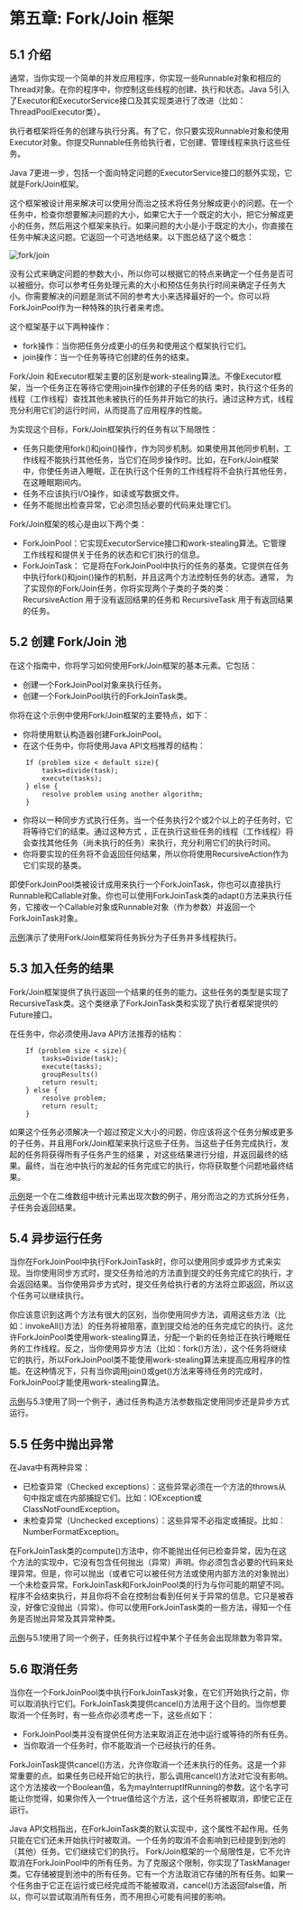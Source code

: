 # 第五章: Fork/Join 框架

## 5.1 介绍 

通常，当你实现一个简单的并发应用程序，你实现一些Runnable对象和相应的 Thread对象。在你的程序中，你控制这些线程的创建、执行和状态。Java 5引入了Executor和ExecutorService接口及其实现类进行了改进（比如：ThreadPoolExecutor类）。

执行者框架将任务的创建与执行分离。有了它，你只要实现Runnable对象和使用Executor对象。你提交Runnable任务给执行者，它创建、管理线程来执行这些任务。

Java 7更进一步，包括一个面向特定问题的ExecutorService接口的额外实现，它就是Fork/Join框架。


这个框架被设计用来解决可以使用分而治之技术将任务分解成更小的问题。在一个任务中，检查你想要解决问题的大小，如果它大于一个既定的大小，把它分解成更小的任务，然后用这个框架来执行。如果问题的大小是小于既定的大小，你直接在任务中解决这问题。它返回一个可选地结果。以下图总结了这个概念：

![fork/join](http://ifeve.com/wp-content/uploads/2013/08/1.jpg)

没有公式来确定问题的参数大小，所以你可以根据它的特点来确定一个任务是否可以被细分。你可以参考任务处理元素的大小和预估任务执行时间来确定子任务大小。你需要解决的问题是测试不同的参考大小来选择最好的一个。你可以将ForkJoinPool作为一种特殊的执行者来考虑。

这个框架基于以下两种操作：

  * fork操作：当你把任务分成更小的任务和使用这个框架执行它们。
  * join操作：当一个任务等待它创建的任务的结束。

Fork/Join 和Executor框架主要的区别是work-stealing算法。不像Executor框架，当一个任务正在等待它使用join操作创建的子任务的结 束时，执行这个任务的线程（工作线程）查找其他未被执行的任务并开始它的执行。通过这种方式，线程充分利用它们的运行时间，从而提高了应用程序的性能。

为实现这个目标，Fork/Join框架执行的任务有以下局限性：

  * 任务只能使用fork()和join()操作，作为同步机制。如果使用其他同步机制，工作线程不能执行其他任务，当它们在同步操作时。比如，在Fork/Join框架中，你使任务进入睡眠，正在执行这个任务的工作线程将不会执行其他任务，在这睡眠期间内。
  * 任务不应该执行I/O操作，如读或写数据文件。
  * 任务不能抛出检查异常，它必须包括必要的代码来处理它们。
  
Fork/Join框架的核心是由以下两个类：

  * ForkJoinPool：它实现ExecutorService接口和work-stealing算法。它管理工作线程和提供关于任务的状态和它们执行的信息。
  * ForkJoinTask： 它是将在ForkJoinPool中执行的任务的基类。它提供在任务中执行fork()和join()操作的机制，并且这两个方法控制任务的状态。通常， 为了实现你的Fork/Join任务，你将实现两个子类的子类的类： RecursiveAction 用于没有返回结果的任务和 RecursiveTask 用于有返回结果的任务。

## 5.2 创建 Fork/Join 池 

在这个指南中，你将学习如何使用Fork/Join框架的基本元素。它包括：

  * 创建一个ForkJoinPool对象来执行任务。
  * 创建一个ForkJoinPool执行的ForkJoinTask类。

你将在这个示例中使用Fork/Join框架的主要特点，如下：

  * 你将使用默认构造器创建ForkJoinPool。
  * 在这个任务中，你将使用Java API文档推荐的结构：
  
```
    If (problem size < default size){
        tasks=divide(task);
        execute(tasks);
    } else {
        resolve problem using another algorithm;
    }
```

  * 你将以一种同步方式执行任务。当一个任务执行2个或2个以上的子任务时，它将等待它们的结束。通过这种方式 ，正在执行这些任务的线程（工作线程）将会查找其他任务（尚未执行的任务）来执行，充分利用它们的执行时间。
  * 你将要实现的任务将不会返回任何结果，所以你将使用RecursiveAction作为它们实现的基类。
  
即使ForkJoinPool类被设计成用来执行一个ForkJoinTask，你也可以直接执行Runnable和Callable对象。你也可以使用ForkJoinTask类的adapt()方法来执行任务，它接收一个Callable对象或Runnable对象（作为参数）并返回一个ForkJoinTask对象。

[示例](../src/test/java/com/getset/j7cc/chapter5/ForkJoinFramework.java#L13)演示了使用Fork/Join框架将任务拆分为子任务并多线程执行。

## 5.3 加入任务的结果 

Fork/Join框架提供了执行返回一个结果的任务的能力。这些任务的类型是实现了RecursiveTask类。这个类继承了ForkJoinTask类和实现了执行者框架提供的Future接口。

在任务中，你必须使用Java API方法推荐的结构：

```
    If (problem size < size){
        tasks=Divide(task);
        execute(tasks);
        groupResults()
        return result;
    } else {
        resolve problem;
        return result;
    }
```

如果这个任务必须解决一个超过预定义大小的问题，你应该将这个任务分解成更多的子任务，并且用Fork/Join框架来执行这些子任务。当这些子任务完成执行，发起的任务将获得所有子任务产生的结果 ，对这些结果进行分组，并返回最终的结果。最终，当在池中执行的发起的任务完成它的执行，你将获取整个问题地最终结果。

[示例](../src/test/java/com/getset/j7cc/chapter5/ForkJoinFramework.java#L98)是一个在二维数组中统计元素出现次数的例子，用分而治之的方式拆分任务，子任务会返回结果。

## 5.4 异步运行任务 

当你在ForkJoinPool中执行ForkJoinTask时，你可以使用同步或异步方式来实现。当你使用同步方式时，提交任务给池的方法直到提交的任务完成它的执行，才会返回结果。当你使用异步方式时，提交任务给执行者的方法将立即返回，所以这个任务可以继续执行。

你应该意识到这两个方法有很大的区别，当你使用同步方法，调用这些方法（比如：invokeAll()方法）的任务将被阻塞，直到提交给池的任务完成它的执行。这允许ForkJoinPool类使用work-stealing算法，分配一个新的任务给正在执行睡眠任务的工作线程。反之，当你使用异步方法（比如：fork()方法），这个任务将继续它的执行，所以ForkJoinPool类不能使用work-stealing算法来提高应用程序的性能。在这种情况下，只有当你调用join()或get()方法来等待任务的完成时，ForkJoinPool才能使用work-stealing算法。

[示例](../src/test/java/com/getset/j7cc/chapter5/ForkJoinFramework.java#L98)与5.3使用了同一个例子，通过任务构造方法参数指定使用同步还是异步方式运行。

## 5.5 任务中抛出异常

在Java中有两种异常：

  * 已检查异常（Checked exceptions）：这些异常必须在一个方法的throws从句中指定或在内部捕捉它们。比如：IOException或ClassNotFoundException。
  * 未检查异常（Unchecked exceptions）：这些异常不必指定或捕捉。比如：NumberFormatException。

在ForkJoinTask类的compute()方法中，你不能抛出任何已检查异常，因为在这个方法的实现中，它没有包含任何抛出（异常）声明。你必须包含必要的代码来处理异常。但是，你可以抛出（或者它可以被任何方法或使用内部方法的对象抛出）一个未检查异常。ForkJoinTask和ForkJoinPool类的行为与你可能的期望不同。程序不会结束执行，并且你将不会在控制台看到任何关于异常的信息。它只是被吞没，好像它没抛出（异常）。你可以使用ForkJoinTask类的一些方法，得知一个任务是否抛出异常及其异常种类。

[示例](../src/test/java/com/getset/j7cc/chapter5/ForkJoinFramework.java#L13)与5.1使用了同一个例子，任务执行过程中某个子任务会出现除数为零异常。

## 5.6 取消任务

当你在一个ForkJoinPool类中执行ForkJoinTask对象，在它们开始执行之前，你可以取消执行它们。ForkJoinTask类提供cancel()方法用于这个目的。当你想要取消一个任务时，有一些点你必须考虑一下，这些点如下：

  * ForkJoinPool类并没有提供任何方法来取消正在池中运行或等待的所有任务。
  * 当你取消一个任务时，你不能取消一个已经执行的任务。
  
ForkJoinTask提供cancel()方法，允许你取消一个还未执行的任务。这是一个非常重要的点。如果任务已经开始它的执行，那么调用cancel()方法对它没有影响。这个方法接收一个Boolean值，名为mayInterruptIfRunning的参数。这个名字可能让你觉得，如果你传入一个true值给这个方法，这个任务将被取消，即使它正在运行。

Java API文档指出，在ForkJoinTask类的默认实现中，这个属性不起作用。任务只能在它们还未开始执行时被取消。一个任务的取消不会影响到已经提到到池的（其他）任务。它们继续它们的执行。 Fork/Join框架的一个局限性是，它不允许取消在ForkJoinPool中的所有任务。为了克服这个限制，你实现了TaskManager类。它存储被提到池中的所有任务。它有一个方法取消它存储的所有任务。如果一个任务由于它正在运行或已经完成而不能被取消，cancel()方法返回false值，所以，你可以尝试取消所有任务，而不用担心可能有间接的影响。 
